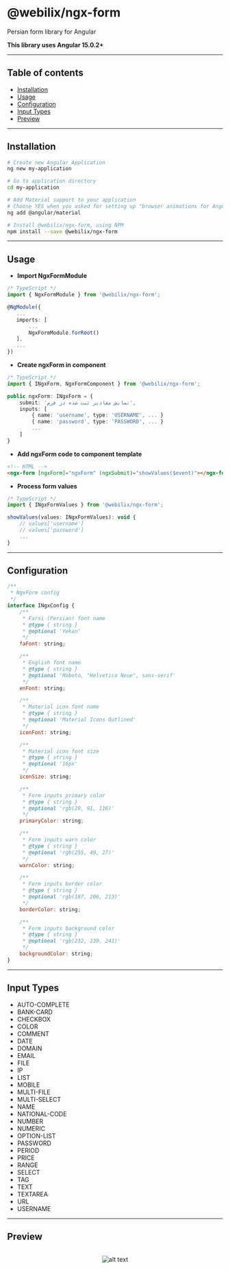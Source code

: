 # @webilix/ngx-form

Persian form library for Angular

**This library uses Angular 15.0.2+**

---

## Table of contents

-   [Installation](#installation)
-   [Usage](#usage)
-   [Configuration](#configuration)
-   [Input Types](#input-types)
-   [Preview](#preview)

---

## Installation

```bash
# Create new Angular Application
ng new my-application

# Go to application directory
cd my-application

# Add Material support to your application
# Choose YES when you asked for setting up "browser animations for Angular Material"
ng add @angular/material

# Install @webilix/ngx-form, using NPM
npm install --save @webilix/ngx-form
```

---

## Usage

-   **Import NgxFormModule**

```ts
/* TypeScript */
import { NgxFormModule } from '@webilix/ngx-form';

@NgModule({
   ...
   imports: [
       ...
       NgxFormModule.forRoot()
   ],
   ...
})
```

-   **Create ngxForm in component**

```ts
/* TypeScript */
import { INgxForm, NgxFormComponent } from '@webilix/ngx-form';

public ngxForm: INgxForm = {
    submit: 'نمایش مقادیر ثبت شده در فرم',
    inputs: [
        { name: 'username', type: 'USERNAME', ... }
        { name: 'password', type: 'PASSWORD', ... }
        ...
    ]
}
```

-   **Add ngxForm code to component template**

```html
<!-- HTML -->
<ngx-form [ngxForm]="ngxForm" (ngxSubmit)="showValues($event)"></ngx-form>
```

-   **Process form values**

```js
/* TypeScript */
import { INgxFormValues } from '@webilix/ngx-form';

showValues(values: INgxFormValues): void {
    // values['username']
    // values['password']
    ...
}
```

---

## Configuration

```js
/**
 * NgxForm config
 */
interface INgxConfig {
    /**
     * Farsi (Persian) font name
     * @type { string }
     * @optional 'Yekan'
     */
    faFont: string;

    /**
     * English font name
     * @type { string }
     * @optional 'Roboto, "Helvetica Neue", sans-serif'
     */
    enFont: string;

    /**
     * Material icon font name
     * @type { string }
     * @optional 'Material Icons Outlined'
     */
    iconFont: string;

    /**
     * Material icon font size
     * @type { string }
     * @optional '16px'
     */
    iconSize: string;

    /**
     * Form inputs primary color
     * @type { string }
     * @optional 'rgb(29, 91, 116)'
     */
    primaryColor: string;

    /**
     * Form inputs warn color
     * @type { string }
     * @optional 'rgb(255, 49, 27)'
     */
    warnColor: string;

    /**
     * Form inputs border color
     * @type { string }
     * @optional 'rgb(187, 206, 213)'
     */
    borderColor: string;

    /**
     * Form inputs background color
     * @type { string }
     * @optional 'rgb(232, 239, 241)'
     */
    backgroundColor: string;
}
```

---

## Input Types

-   AUTO-COMPLETE
-   BANK-CARD
-   CHECKBOX
-   COLOR
-   COMMENT
-   DATE
-   DOMAIN
-   EMAIL
-   FILE
-   IP
-   LIST
-   MOBILE
-   MULTI-FILE
-   MULTI-SELECT
-   NAME
-   NATIONAL-CODE
-   NUMBER
-   NUMERIC
-   OPTION-LIST
-   PASSWORD
-   PERIOD
-   PRICE
-   RANGE
-   SELECT
-   TAG
-   TEXT
-   TEXTAREA
-   URL
-   USERNAME

---

## Preview

<div style="margin-top: 2rem; text-align: center;">

![alt text](https://github.com/webilix/ngx-form/blob/master/testing/src/assets/preview.png?raw=true '@webilix/ngx-form')

</div>
